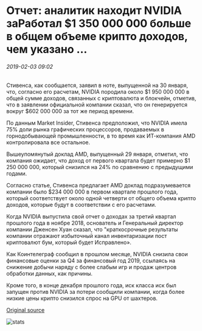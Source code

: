 # Отчет: аналитик находит NVIDIA заРаботал $1 350 000 000 больше в общем объеме крипто доходов, чем указано ...

###### 2019-02-03 09:02

Стивенса, как сообщается, заявил в ноте, выпущенной на 30 января, что, согласно его расчетам, NVIDIA породила около $1 950 000 000 в общей сумме доходов, связанных с криптовалюта и блокчейн, отметив, что в заявлении официальной компании сказал, что он генерируется вокруг $602 000 000 за тот же период времени.

По данным Market Insider, Стивенса предположил, что NVIDIA имела 75% доли рынка графических процессоров, продаваемых в горнодобывающей промышленности, в то время как ИТ-компания AMD контролировала все остальное.

Вышеупомянутый доклад AMD, выпущенный 29 января, отметил, что компания ожидает, что доход от первого квартала будет примерно $1 250 000 000, который снизился на 24% по сравнению с предыдущими годами.

Согласно статье, Стивенса предлагает AMD доклад подразумевается компании было $234 000 000 в первом квартале прошлого года, который соответствует около одной четверти от общего объема крипто доходов, которые будут в соответствии с его расчетами.

Когда NVIDIA выпустила свой отчет о доходах за третий квартал прошлого года в ноябре 2018, основатель и Генеральный директор компании Дженсен Хуан сказал, что "краткосрочные результаты компании отражают избыточный канал инвентаризации пост криптовалют бум, который будет Исправлено».

Как Коинтелеграф сообщил в прошлом месяце, NVIDIA снизила свои финансовые оценки за Q4 за финансовый год 2019, ссылаясь на снижение добычи наряду с более слабым игр и продаж центров обработки данных, как причины.

Кроме того, в конце декабря прошлого года, иск класса иск был запущен против NVIDIA за потери сообщили компании, когда более низкие цены крипто снизился спрос на GPU от шахтеров.

[Original source](https://cointelegraph.com/news/report-analyst-finds-nvidia-earned-135-billion-more-in-total-crypto-revenue-than-stated)

![stats](https://c.statcounter.com/11760860/0/a89fa40b/1/ "stats")